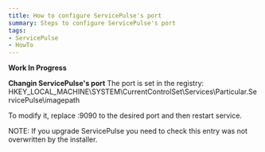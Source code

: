 ```yaml
---
title: How to configure ServicePulse's port
summary: Steps to configure ServicePulse's port
tags:
- ServicePulse
- HowTo
---
```

**Work In Progress**

**Changin ServicePulse's port**
The port is set in the registry: HKEY_LOCAL_MACHINE\SYSTEM\CurrentControlSet\Services\Particular.ServicePulse\imagepath 

To modify it, replace :9090 to the desired port and then restart service.

NOTE: If you upgrade ServicePulse you need to check this entry was not overwritten by the installer.
